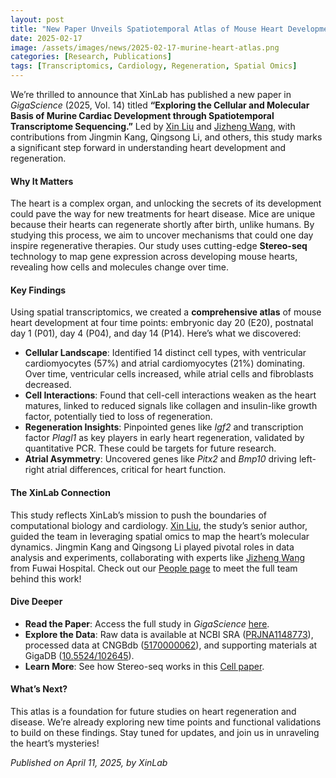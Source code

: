 ```yaml
---
layout: post
title: "New Paper Unveils Spatiotemporal Atlas of Mouse Heart Development"
date: 2025-02-17
image: /assets/images/news/2025-02-17-murine-heart-atlas.png
categories: [Research, Publications]
tags: [Transcriptomics, Cardiology, Regeneration, Spatial Omics]
---
```



We’re thrilled to announce that XinLab has published a new paper in *GigaScience* (2025, Vol. 14) titled **“Exploring the Cellular and Molecular Basis of Murine Cardiac Development through Spatiotemporal Transcriptome Sequencing.”** Led by [Xin Liu](/people/xinliu) and [Jizheng Wang](https://fuwaihospital.org), with contributions from Jingmin Kang, Qingsong Li, and others, this study marks a significant step forward in understanding heart development and regeneration.

#### Why It Matters

The heart is a complex organ, and unlocking the secrets of its development could pave the way for new treatments for heart disease. Mice are unique because their hearts can regenerate shortly after birth, unlike humans. By studying this process, we aim to uncover mechanisms that could one day inspire regenerative therapies. Our study uses cutting-edge **Stereo-seq** technology to map gene expression across developing mouse hearts, revealing how cells and molecules change over time.

#### Key Findings

Using spatial transcriptomics, we created a **comprehensive atlas** of mouse heart development at four time points: embryonic day 20 (E20), postnatal day 1 (P01), day 4 (P04), and day 14 (P14). Here’s what we discovered:

- **Cellular Landscape**: Identified 14 distinct cell types, with ventricular cardiomyocytes (57%) and atrial cardiomyocytes (21%) dominating. Over time, ventricular cells increased, while atrial cells and fibroblasts decreased.
- **Cell Interactions**: Found that cell-cell interactions weaken as the heart matures, linked to reduced signals like collagen and insulin-like growth factor, potentially tied to loss of regeneration.
- **Regeneration Insights**: Pinpointed genes like *Igf2* and transcription factor *Plagl1* as key players in early heart regeneration, validated by quantitative PCR. These could be targets for future research.
- **Atrial Asymmetry**: Uncovered genes like *Pitx2* and *Bmp10* driving left-right atrial differences, critical for heart function.

#### The XinLab Connection

This study reflects XinLab’s mission to push the boundaries of computational biology and cardiology. [Xin Liu](/people/xinliu), the study’s senior author, guided the team in leveraging spatial omics to map the heart’s molecular dynamics. Jingmin Kang and Qingsong Li played pivotal roles in data analysis and experiments, collaborating with experts like [Jizheng Wang](https://fuwaihospital.org) from Fuwai Hospital. Check out our [People page](/people) to meet the full team behind this work!

#### Dive Deeper

- **Read the Paper**: Access the full study in *GigaScience* [here](https://doi.org/10.1093/gigascience/giaf012).
- **Explore the Data**: Raw data is available at NCBI SRA ([PRJNA1148773](https://www.ncbi.nlm.nih.gov/sra/PRJNA1148773)), processed data at CNGBdb ([5170000062](https://db.cngb.org)), and supporting materials at GigaDB ([10.5524/102645](https://doi.org/10.5524/102645)).
- **Learn More**: See how Stereo-seq works in this [Cell paper](https://doi.org/10.1016/j.cell.2022.04.003).

#### What’s Next?

This atlas is a foundation for future studies on heart regeneration and disease. We’re already exploring new time points and functional validations to build on these findings. Stay tuned for updates, and join us in unraveling the heart’s mysteries!

*Published on April 11, 2025, by XinLab*